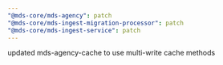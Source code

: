 ```yaml
---
"@mds-core/mds-agency": patch
"@mds-core/mds-ingest-migration-processor": patch
"@mds-core/mds-ingest-service": patch
---
```


updated mds-agency-cache to use multi-write cache methods
